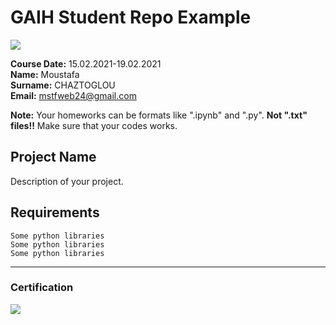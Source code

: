 # GAIH Student Repo Example
![](img/logo.png)

**Course Date:** 15.02.2021-19.02.2021  
**Name:** Moustafa  
**Surname:** CHAZTOGLOU  
**Email:** mstfweb24@gmail.com  

**Note:** Your homeworks can be formats like ".ipynb" and ".py". **Not ".txt" files!!** Make sure that your codes works.  

## Project Name
Description of your project.

## Requirements
```
Some python libraries
Some python libraries
Some python libraries
```
---

### Certification
![](img/certificate_ex.png)

